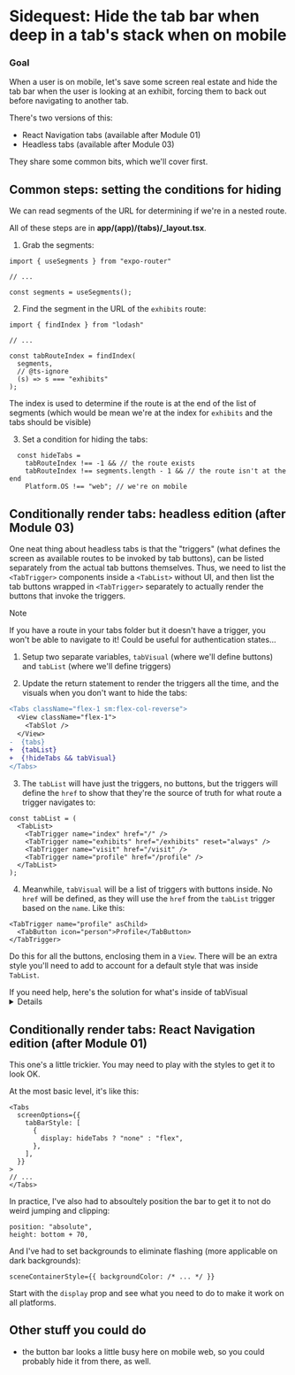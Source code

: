 # Sidequest: Hide the tab bar when deep in a tab's stack when on mobile

### Goal
When a user is on mobile, let's save some screen real estate and hide the tab bar when the user is looking at an exhibit, forcing them to back out before navigating to another tab.

There's two versions of this:
- React Navigation tabs (available after Module 01)
- Headless tabs (available after Module 03)

They share some common bits, which we'll cover first.

## Common steps: setting the conditions for hiding
We can read segments of the URL for determining if we're in a nested route.

All of these steps are in **app/(app)/(tabs)/_layout.tsx**.

1. Grab the segments:
```tsx
import { useSegments } from "expo-router"

// ...

const segments = useSegments();
```

2. Find the segment in the URL of the `exhibits` route:
```tsx
import { findIndex } from "lodash"

// ...

const tabRouteIndex = findIndex(
  segments,
  // @ts-ignore
  (s) => s === "exhibits"
);
```

The index is used to determine if the route is at the end of the list of segments (which would be mean we're at the index for `exhibits` and the tabs should be visible)

3. Set a condition for hiding the tabs:
```tsx
  const hideTabs =
    tabRouteIndex !== -1 && // the route exists
    tabRouteIndex !== segments.length - 1 && // the route isn't at the end
    Platform.OS !== "web"; // we're on mobile
```

## Conditionally render tabs: headless edition (after Module 03)

One neat thing about headless tabs is that the "triggers" (what defines the screen as available routes to be invoked by tab buttons), can be listed separately from the actual tab buttons themselves. Thus, we need to list the `<TabTrigger>` components inside a `<TabList>` without UI, and then list the tab buttons wrapped in `<TabTrigger>` separately to actually render the buttons that invoke the triggers.

> [!NOTE]
> If you have a route in your tabs folder but it doesn't have a trigger, you won't be able to navigate to it! Could be useful for authentication states...

1. Setup two separate variables, `tabVisual` (where we'll define buttons) and `tabList` (where we'll define triggers)

2. Update the return statement to render the triggers all the time, and the visuals when you don't want to hide the tabs:

```diff
<Tabs className="flex-1 sm:flex-col-reverse">
  <View className="flex-1">
    <TabSlot />
  </View>
-  {tabs}
+  {tabList}
+  {!hideTabs && tabVisual}
</Tabs>
```

3. The `tabList` will have just the triggers, no buttons, but the triggers will define the `href` to show that they're the source of truth for what route a trigger navigates to:

```tsx
const tabList = (
  <TabList>
    <TabTrigger name="index" href="/" />
    <TabTrigger name="exhibits" href="/exhibits" reset="always" />
    <TabTrigger name="visit" href="/visit" />
    <TabTrigger name="profile" href="/profile" />
  </TabList>
);
```

4. Meanwhile, `tabVisual` will be a list of triggers with buttons inside. No `href` will be defined, as they will use the `href` from the `tabList` trigger based on the `name`. Like this:

```tsx
<TabTrigger name="profile" asChild>
  <TabButton icon="person">Profile</TabButton>
</TabTrigger>
```

Do this for all the buttons, enclosing them in a `View`. There will be an extra style you'll need to add to account for a default style that was inside `TabList`.

<summary>If you need help, here's the solution for what's inside of tabVisual</summary>
<details>

```tsx
const tabVisual = (
    <View
      className={classNames(
        "flex-row justify-between",
        "py-3 sm:py-6",
        "px-6 sm:px-8",
        "mx-2 sm:mx-0",
        "sm:justify-end sm:gap-x-4 sm:shadow-sm",
        "bg-white",
        "bottom-safe-offset-2 sm:bottom-safe-offset-0", // keep the tabs above safe ares
        "rounded-full sm:rounded-none", // round the corners
        "absolute right-0 left-0 sm:relative", // position above content
        "shadow-sm sm:shadow-none" // yum, shadows!
      )}
    >
      <TabTrigger name="index" asChild>
        <TabButton icon="museum">Home</TabButton>
      </TabTrigger>
      <TabTrigger name="exhibits" asChild reset="always">
        <TabButton icon="palette">Exhibits</TabButton>
      </TabTrigger>
      <TabTrigger name="visit" asChild>
        <TabButton icon="map">Visit</TabButton>
      </TabTrigger>
      <TabTrigger name="profile" asChild>
        <TabButton icon="person">Profile</TabButton>
      </TabTrigger>
    </View>
  );
```

</details>
</summary>

## Conditionally render tabs: React Navigation edition (after Module 01)

This one's a little trickier. You may need to play with the styles to get it to look OK.

At the most basic level, it's like this:

```tsx
<Tabs
  screenOptions={{
    tabBarStyle: [
      {
        display: hideTabs ? "none" : "flex",
      },
    ],
  }}
>
// ...
</Tabs>
```

In practice, I've also had to absoultely position the bar to get it to not do weird jumping and clipping:
```tsx
position: "absolute",
height: bottom + 70,
```

And I've had to set backgrounds to eliminate flashing (more applicable on dark backgrounds):
```tsx
sceneContainerStyle={{ backgroundColor: /* ... */ }}
```

Start with the `display` prop and see what you need to do to make it work on all platforms.

## Other stuff you could do
- the button bar looks a little busy here on mobile web, so you could probably hide it from there, as well.
